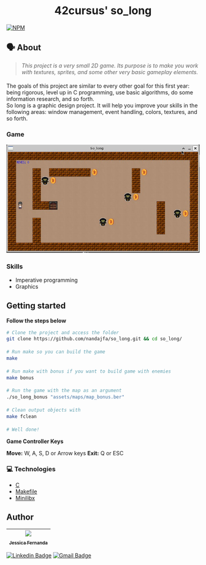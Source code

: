 <h1 align="center">
	42cursus' so_long
 </h1>
 
 [![NPM](https://img.shields.io/npm/l/react)](https://github.com/nandajfa/so_long/blob/main/LICENSE)
 
   ## 🗣️ About

> _This project is a very small 2D game.
Its purpose is to make you work with textures, sprites,
and some other very basic gameplay elements._

#### 

The goals of this project are similar to every other goal for this first year: being rigorous,
level up in C programming, use basic algorithms, do some information research, and so
forth. <br/>
So long is a graphic design project. It will help you improve your skills in the following
areas: window management, event handling, colors, textures, and so forth.

### Game
<img src="./img/so_long.jpg"/>

### Skills

* Imperative programming
* Graphics


## Getting started
**Follow the steps below**
```bash
# Clone the project and access the folder
git clone https://github.com/nandajfa/so_long.git && cd so_long/

# Run make so you can build the game
make

# Run make with bonus if you want to build game with enemies
make bonus

# Run the game with the map as an argument
./so_long_bonus "assets/maps/map_bonus.ber"

# Clean output objects with
make fclean

# Well done!
```

**Game Controller Keys**

**Move:** W, A, S, D or Arrow keys
**Exit:** Q or ESC


### :computer: Technologies

* [C](https://devdocs.io/)
* [Makefile](https://www.gnu.org/software/make/manual/make.html)
* [Minilibx](https://github.com/42Paris/minilibx-linux)

## Author
 
 | [<img src="https://avatars.githubusercontent.com/u/80687429?v=4" width=115><br><sub>Jessica Fernanda</sub>](https://github.com/nandajfa) |
 | :---: |
 
 [![Linkedin Badge](https://img.shields.io/badge/-Jessica-blue?style=flat-square&logo=Linkedin&logoColor=white&link=https://www.linkedin.com/in/jessica-fernanda-106651205)](https://www.linkedin.com/in/jessica-fernanda-106651205) 
[![Gmail Badge](https://img.shields.io/badge/-nanda.jfa@gmail.com-c14438?style=flat-square&logo=Gmail&logoColor=white&link=mailto:nanda.jfa@gmail.com)](mailto:nanda.jfa@gmail.com)

